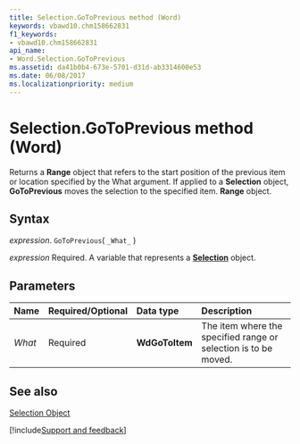 ```yaml
---
title: Selection.GoToPrevious method (Word)
keywords: vbawd10.chm158662831
f1_keywords:
- vbawd10.chm158662831
api_name:
- Word.Selection.GoToPrevious
ms.assetid: da41b0b4-673e-5701-d31d-ab3314600e53
ms.date: 06/08/2017
ms.localizationpriority: medium
---
```



# Selection.GoToPrevious method (Word)

Returns a **Range** object that refers to the start position of the previous item or location specified by the What argument. If applied to a **Selection** object, **GoToPrevious** moves the selection to the specified item. **Range** object.


## Syntax

_expression_. `GoToPrevious`( `_What_` )

_expression_ Required. A variable that represents a **[Selection](Word.Selection.md)** object.


## Parameters



|Name|Required/Optional|Data type|Description|
|:-----|:-----|:-----|:-----|
| _What_|Required| **WdGoToItem**|The item where the specified range or selection is to be moved.|

## See also


[Selection Object](Word.Selection.md)

[!include[Support and feedback](~/includes/feedback-boilerplate.md)]